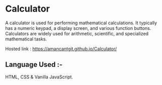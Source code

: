 # Calculator

A calculator is used for performing mathematical calculations. It typically has a numeric keypad, a display screen, and various function buttons. Calculators are widely used for arithmetic, scientific, and specialized mathematical tasks.

Hosted link : https://amancantgit.github.io/Calculator/

## Language Used :-
HTML, CSS & Vanilla JavaScript.
